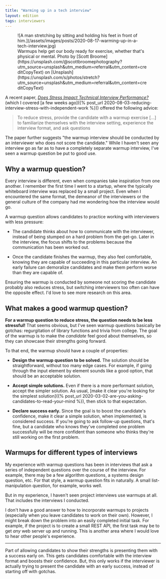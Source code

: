 ```yaml
---
title: "Warming up in a tech interview"
layout: edition
tags: interviewers
---
```


<figure id="cover-img" markdown="1">
![A man stretching by sitting and holding his feet in front of him.](/assets/images/posts/2020-08-17-warming-up-in-a-tech-interview.jpg)
<figcaption markdown="1">Warmups help get our body ready for exercise, whether that's physical or mental. Photo by [Scott Broome](https://unsplash.com/@scottbroomephotography?utm_source=unsplash&utm_medium=referral&utm_content=creditCopyText) on [Unsplash](https://unsplash.com/s/photos/stretch?utm_source=unsplash&utm_medium=referral&utm_content=creditCopyText)
</figcaption>
</figure>

A recent paper, [_Does Stress Impact Technical Interview Performance?_](https://chrisparnin.me/pdf/stress_FSE_20.pdf) (which I covered [a few weeks ago]({% post_url 2020-08-03-reducing-interview-stress-with-independent-work %})) offered the following advice:

> To reduce stress, provide the candidate with a warmup exercise [...] to familiarize themselves with the interview setting, experience the interview format, and ask questions

The paper further suggests "the warmup interview should be conducted by an interviewer who does not score the candidate." While I haven't seen any interview go as far as to have a completely separate warmup interview, I've seen a warmup question be put to good use.

## Why a warmup question?

Every interview is different, even when companies take inspiration from one another. I remember the first time I went to a startup, where the typically whiteboard interview was replaced by a small project. Even when I encountered the same format, the demeanor of the interviewers or the general culture of the company had me wondering how the interview would go.

A warmup question allows candidates to practice working with interviewers with less pressure:

- The candidate thinks about how to communicate with the interviewer, instead of being stumped on a hard problem from the get-go. Later in the interview, the focus shifts to the problems because the communication has been worked out.

- Once the candidate finishes the warmup, they also feel comfortable, knowing they are capable of succeeding in this particular interview. An early failure can demoralize candidates and make them perform worse than they are capable of.

Ensuring the warmup is conducted by someone not scoring the candidate probably also reduces stress, but switching interviewers too often can have the opposite effect. I'd love to see more research on this area.

## What makes a good warmup question?

**For a warmup question to reduce stress, the question needs to be less stressful!** That seems obvious, but I've seen warmup questions basically be gotchas: regurgitation of library functions and trivia from college. The goal of the warmup is to make the _candidate_ feel good about themselves, so they can showcase their strengths going forward.

To that end, the warmup should have a couple of properties:

- **Design the warmup question to be solved.** The solution should be straightforward, without too many edge cases. For example, if going through the input element by element sounds like a good option, that should be an acceptable solution.

- **Accept simple solutions.** Even if there is a more performant solution, accept the simpler solution. As usual, [make it clear you're looking for the simplest solution]({% post_url 2020-03-02-are-you-asking-candidates-to-read-your-mind %}), then stick to that expectation.

- **Declare success early.** Since the goal is to boost the candidate's confidence, make it clear a simple solution, when implemented, is considered success. If you're going to ask follow-up questions, that's fine, but a candidate who knows they've completed one problem successfully will be more confident than someone who thinks they're still working on the first problem.

## Warmups for different types of interviews

My experience with warmup questions has been in interviews that ask a series of independent questions over the course of the interview. For example, there may be a few algorithm questions, a systems design question, etc. For that style, a warmup question fits in naturally. A small list-manipulation question, for example, works well.

But in my experience, I haven't seen project interviews use warmups at all. That includes the interviews I conducted.

I don't have a good answer to how to incorporate warmups to projects (especially when you leave candidates to work on their own). However, I might break down the problem into an easily completed initial task. For example, if the project is to create a small REST API, the first task may be to get _any_ web server up and running. This is another area where I would love to hear other people's experience.

---

Part of allowing candidates to show their strengths is presenting them with a success early on. This gets candidates comfortable with the interview format and boosts their confidence. But, this only works if the interviewer is actually trying to present the candidate with an early success, instead of starting off with gotchas.
